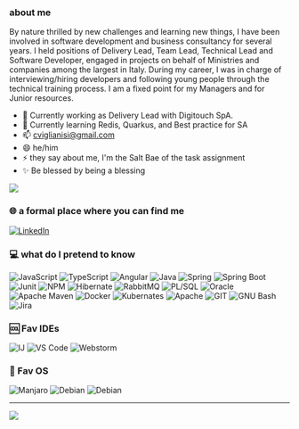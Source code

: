 ### about me
By nature thrilled by new challenges and learning new things, I have been involved in software development and business consultancy for several years.
I held positions of Delivery Lead, Team Lead, Technical Lead and Software Developer, engaged in projects on behalf of Ministries and companies among the largest in Italy.
During my career, I was in charge of interviewing/hiring developers and following young people through the technical training process.
I am a fixed point for my Managers and for Junior resources.

- 👯 Currently working as Delivery Lead with Digitouch SpA.
- 🌱 Currently learning Redis, Quarkus, and Best practice for SA
- 📫 cviglianisi@gmail.com
- 😄 he/him
- ⚡ they say about me, I'm the Salt Bae of the task assignment
- ✨ Be blessed by being a blessing

![](https://github-readme-streak-stats.herokuapp.com/?user=cviglianisi&theme=dark&hide_border=false)
<!--![](https://github-readme-stats.vercel.app/api/top-langs/?username=cviglianisi&theme=dark)-->

### 🌐 a formal place where you can find me
[![LinkedIn](https://img.shields.io/badge/LinkedIn-%230077B5.svg?logo=linkedin&logoColor=white)](https://www.linkedin.com/in/cviglianisi/) 

### 💻 what do I pretend to know
![JavaScript](https://img.shields.io/badge/javascript-%23323330.svg?style=for-the-badge&logo=javascript&logoColor=%23F7DF1E)
![TypeScript](https://img.shields.io/badge/typescript-%23007ACC.svg?style=for-the-badge&logo=typescript&logoColor=white)
![Angular](https://img.shields.io/badge/angular-%23DD0031.svg?style=for-the-badge&logo=angular&logoColor=white)
![Java](https://img.shields.io/badge/java-%23ED8B00.svg?style=for-the-badge&logo=java&logoColor=white)
![Spring](https://img.shields.io/badge/spring-%236DB33F.svg?style=for-the-badge&logo=spring&logoColor=white)
![Spring Boot](https://img.shields.io/badge/Spring_Boot-F2F4F9?style=for-the-badge&logo=spring-boot)
![Junit](https://img.shields.io/badge/Junit5-25A162?style=for-the-badge&logo=junit5&logoColor=white)
![NPM](https://img.shields.io/badge/NPM-%23000000.svg?style=for-the-badge&logo=npm&logoColor=white)
![Hibernate](https://img.shields.io/badge/hibernate-ORM?style=for-the-badge&logo=Hibernate&logoColor=white&labelColor=gray&color=orange)
![RabbitMQ](https://img.shields.io/badge/rabbitmq-%23FF6600.svg?&style=for-the-badge&logo=rabbitmq&logoColor=white)
![PL/SQL](https://img.shields.io/badge/PLSQL-F80000?style=for-the-badge&logo=oracle&logoColor=black) ![Oracle](https://img.shields.io/badge/Oracle-F80000?style=for-the-badge&logo=Oracle&logoColor=white)
![Apache Maven](https://img.shields.io/badge/Apache%20Maven-C71A36?style=for-the-badge&logo=Apache%20Maven&logoColor=white)
![Docker](https://img.shields.io/badge/Docker-2CA5E0?style=for-the-badge&logo=docker&logoColor=white)
![Kubernates](https://img.shields.io/badge/kubernetes-326ce5.svg?&style=for-the-badge&logo=kubernetes&logoColor=white)
![Apache](https://img.shields.io/badge/Apache-D22128?style=for-the-badge&logo=Apache&logoColor=white)
![GIT](https://img.shields.io/badge/GIT-E44C30?style=for-the-badge&logo=git&logoColor=white)
![GNU Bash](https://img.shields.io/badge/GNU%20Bash-4EAA25?style=for-the-badge&logo=GNU%20Bash&logoColor=white)
![Jira](https://img.shields.io/badge/Jira-0052CC?style=for-the-badge&logo=Jira&logoColor=white)

### 🆒 Fav IDEs
![IJ](https://img.shields.io/badge/IntelliJ_IDEA-000000.svg?style=for-the-badge&logo=intellij-idea&logoColor=white)
![VS Code](https://img.shields.io/badge/Visual_Studio_Code-0078D4?style=for-the-badge&logo=visual%20studio%20code&logoColor=white)
![Webstorm](https://img.shields.io/badge/WebStorm-000000?style=for-the-badge&logo=WebStorm&logoColor=white)
### 📲 Fav OS
![Manjaro](https://img.shields.io/badge/manjaro-35BF5C?style=for-the-badge&logo=manjaro&logoColor=white)
![Debian](https://img.shields.io/badge/Debian-A81D33?style=for-the-badge&logo=debian&logoColor=white)
![Debian](https://img.shields.io/badge/lineageos-167C80?style=for-the-badge&logo=lineageos&logoColor=white)

<!--## 🏆 GitHub Trophies
![](https://github-profile-trophy.vercel.app/?username=cviglianisi&theme=radical&no-frame=false&no-bg=false&margin-w=4)-->
---
[![](https://visitcount.itsvg.in/api?id=GingermanSP7&icon=0&color=0)](https://visitcount.itsvg.in)
